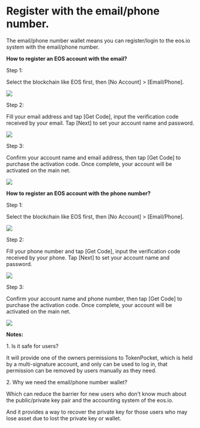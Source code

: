 # Register with the email/phone number.

The email/phone number wallet means you can register/login to the eos.io system with the email/phone number.

**How to register an EOS account with the email?**

Step 1:

Select the blockchain like EOS first, then \[No Account] > \[Email/Phone].

![](<../../.gitbook/assets/image (21).png>)

Step 2:

Fill your email address and tap \[Get Code], input the verification code received by your email. Tap \[Next] to set your account name and password.

![](<../../.gitbook/assets/image (26).png>)

Step 3:

Confirm your account name and email address, then tap \[Get Code] to purchase the activation code. Once complete, your account will be activated on the main net.&#x20;

![](<../../.gitbook/assets/image (19).png>)

**How to register an EOS account with the phone number?**

Step 1:

Select the blockchain like EOS first, then \[No Account] > \[Email/Phone].

![](<../../.gitbook/assets/image (15).png>)

Step 2:

Fill your phone number and tap \[Get Code], input the verification code received by your phone. Tap \[Next] to set your account name and password.

![](<../../.gitbook/assets/image (18).png>)

Step 3:

Confirm your account name and phone number, then tap \[Get Code] to purchase the activation code. Once complete, your account will be activated on the main net.&#x20;

![](<../../.gitbook/assets/image (30).png>)

**Notes:**

1\. Is it safe for users?

It will provide one of the owners permissions to TokenPocket, which is held by a multi-signature account, and only can be used to log in, that permission can be removed by users manually as they need.

2\. Why we need the email/phone number wallet?

Which can reduce the barrier for new users who don't know much about the public/private key pair and the accounting system of the  eos.io.

And it provides a way to recover the private key for those users who may lose asset due to lost the private key or wallet.
